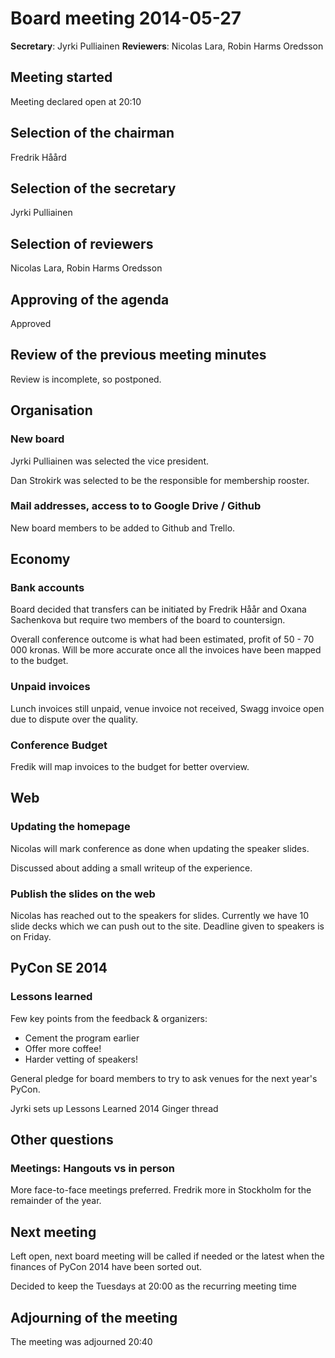 # Board meeting 2014-05-27

**Secretary**: Jyrki Pulliainen
**Reviewers**: Nicolas Lara, Robin Harms Oredsson

## Meeting started
Meeting declared open at 20:10

## Selection of the chairman
Fredrik Håård

## Selection of the secretary
Jyrki Pulliainen

## Selection of reviewers
Nicolas Lara, Robin Harms Oredsson

## Approving of the agenda
Approved

## Review of the previous meeting minutes
Review is incomplete, so postponed.

## Organisation

### New board

Jyrki Pulliainen was selected the vice president.

Dan Strokirk was selected to be the responsible for membership rooster.

### Mail addresses, access to to Google Drive / Github

New board members to be added to Github and Trello.

## Economy

### Bank accounts

Board decided that transfers can be initiated by Fredrik Håår and
Oxana Sachenkova but require two members of the board to countersign.

Overall conference outcome is what had been estimated, profit of 50 -
70 000 kronas. Will be more accurate once all the invoices have been
mapped to the budget.

### Unpaid invoices

Lunch invoices still unpaid, venue invoice not received, Swagg invoice
open due to dispute over the quality.

### Conference Budget

Fredik will map invoices to the budget for better overview.

## Web

### Updating the homepage

Nicolas will mark conference as done when updating the speaker slides.

Discussed about adding a small writeup of the experience.

### Publish the slides on the web

Nicolas has reached out to the speakers for slides. Currently we have
10 slide decks which we can push out to the site. Deadline given to
speakers is on Friday.

## PyCon SE 2014

### Lessons learned

Few key points from the feedback & organizers:

* Cement the program earlier
* Offer more coffee!
* Harder vetting of speakers!


General pledge for board members to try to ask venues for the next year's PyCon.

Jyrki sets up Lessons Learned 2014 Ginger thread

## Other questions

### Meetings: Hangouts vs in person

More face-to-face meetings preferred. Fredrik more in Stockholm for
the remainder of the year.

## Next meeting

Left open, next board meeting will be called if needed or the latest
when the finances of PyCon 2014 have been sorted out.

Decided to keep the Tuesdays at 20:00 as the recurring meeting time

## Adjourning of the meeting

The meeting was adjourned 20:40

